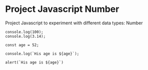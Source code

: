 # Project Javascript Number

Project Javascript to experiment with different data types: Number

```console.log(0);
console.log(100);
console.log(3.14);

const age = 52;

console.log(`His age is ${age}`);

alert(`His age is ${age}`)
```
